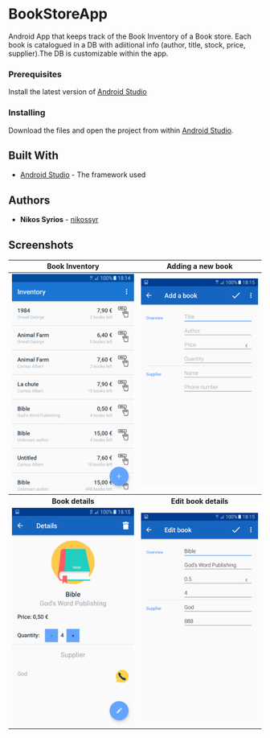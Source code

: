 # BookStoreApp
Android App that keeps track of the Book Inventory of a Book store. Each book is catalogued in a DB with adiitional info (author, title, stock, price, supplier).The DB is customizable within the app.

### Prerequisites

Install the latest version of [Android Studio](https://developer.android.com/studio)

### Installing

Download the files and open the project from within [Android Studio](https://developer.android.com/studio).

## Built With

* [Android Studio](https://developer.android.com/studio) - The framework used

## Authors

* **Nikos Syrios** - [nikossyr](https://github.com/nikossyr)

## Screenshots

<table width="100%" border="0">
  <thead>
    <tr>
      <th align="center">Book Inventory</th>
      <th align="center">Adding a new book</th>
    </tr>
  </thead>
  <tbody>
    <tr>
      <td align="center"><a target="_blank" href="./images/Screenshot_1.png"><img src="./images/Screenshot_1.png" alt="Screenshot 1" style="max-width:100%;"></a></td>
      <td align="center"><a target="_blank" href="./images/Screenshot_2.png"><img src="./images/Screenshot_2.png" alt="Screenshot 2" style="max-width:100%;"></a></td>
    </tr>
    <tr>
    </tr>
    <tr>
      <th align="center">Book details</th>  
      <th align="center">Edit book details</th>
    </tr>
    <tr>
      <td align="center"><a target="_blank" href="./images/Screenshot_3.png"><img src="./images/Screenshot_3.png" alt="Screenshot 3" style="max-width:100%;"></a></td>
      <td align="center"><a target="_blank" href="./images/Screenshot_4.png"><img src="./images/Screenshot_4.png" alt="Screenshot 4" style="max-width:100%;"></a></td>
    </tr>
  </tbody>
</table>

